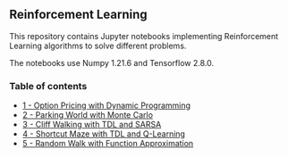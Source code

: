 ## Reinforcement Learning

This repository contains Jupyter notebooks implementing Reinforcement Learning algorithms to solve different problems. 

The notebooks use Numpy 1.21.6 and Tensorflow 2.8.0. 

### Table of contents

* [1 - Option Pricing with Dynamic Programming](https://github.com/bmarroc/reinforcement-learning/blob/main/1/1.ipynb)
* [2 - Parking World with Monte Carlo](https://github.com/bmarroc/reinforcement-learning/blob/main/2/2.ipynb)
* [3 - Cliff Walking with TDL and SARSA](https://github.com/bmarroc/reinforcement-learning/blob/main/3/3.ipynb)
* [4 - Shortcut Maze with TDL and Q-Learning](https://github.com/bmarroc/reinforcement-learning/blob/main/4/4.ipynb)
* [5 - Random Walk with Function Approximation](https://github.com/bmarroc/reinforcement-learning/blob/main/5/5.ipynb)
<!--- 
* [6 - Mountain Car with Policy Gradient](https://github.com/bmarroc/reinforcement-learning/blob/main/6/6.ipynb)
--->
